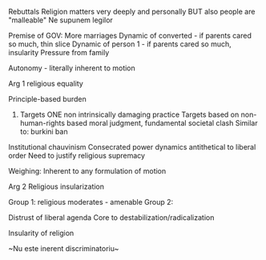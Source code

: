 
Rebuttals
Religion matters very deeply and personally
BUT also people are "malleable"
Ne supunem legilor

Premise of GOV: More marriages
Dynamic of converted - if parents cared so much, thin slice
Dynamic of person 1 - if parents cared so much, insularity
Pressure from family

Autonomy - literally inherent to motion

Arg 1 religious equality

Principle-based burden

1. Targets ONE non intrinsically damaging practice
Targets based on non-human-rights based moral judgment, fundamental societal clash
Similar to: burkini ban


Institutional chauvinism
Consecrated power dynamics antithetical to liberal order
Need to justify religious supremacy

 
Weighing: 
Inherent to any formulation of motion

Arg 2 Religious insularization

Group 1: religious moderates - amenable
Group 2: 

Distrust of liberal agenda
Core to destabilization/radicalization

Insularity of religion


~Nu este inerent discriminatoriu~
